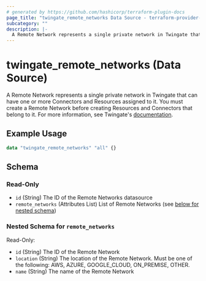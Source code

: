 ```yaml
---
# generated by https://github.com/hashicorp/terraform-plugin-docs
page_title: "twingate_remote_networks Data Source - terraform-provider-twingate"
subcategory: ""
description: |-
  A Remote Network represents a single private network in Twingate that can have one or more Connectors and Resources assigned to it. You must create a Remote Network before creating Resources and Connectors that belong to it. For more information, see Twingate's documentation https://docs.twingate.com/docs/remote-networks.
---
```


# twingate_remote_networks (Data Source)

A Remote Network represents a single private network in Twingate that can have one or more Connectors and Resources assigned to it. You must create a Remote Network before creating Resources and Connectors that belong to it. For more information, see Twingate's [documentation](https://docs.twingate.com/docs/remote-networks).

## Example Usage

```terraform
data "twingate_remote_networks" "all" {}
```

<!-- schema generated by tfplugindocs -->
## Schema

### Read-Only

- `id` (String) The ID of the Remote Networks datasource
- `remote_networks` (Attributes List) List of Remote Networks (see [below for nested schema](#nestedatt--remote_networks))

<a id="nestedatt--remote_networks"></a>
### Nested Schema for `remote_networks`

Read-Only:

- `id` (String) The ID of the Remote Network
- `location` (String) The location of the Remote Network. Must be one of the following: AWS, AZURE, GOOGLE_CLOUD, ON_PREMISE, OTHER.
- `name` (String) The name of the Remote Network


